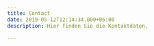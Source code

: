 ```yaml
---
title: Contact
date: 2019-05-12T12:14:34.000+06:00
description: Hier finden Sie die Kontaktdaten.

---
```

